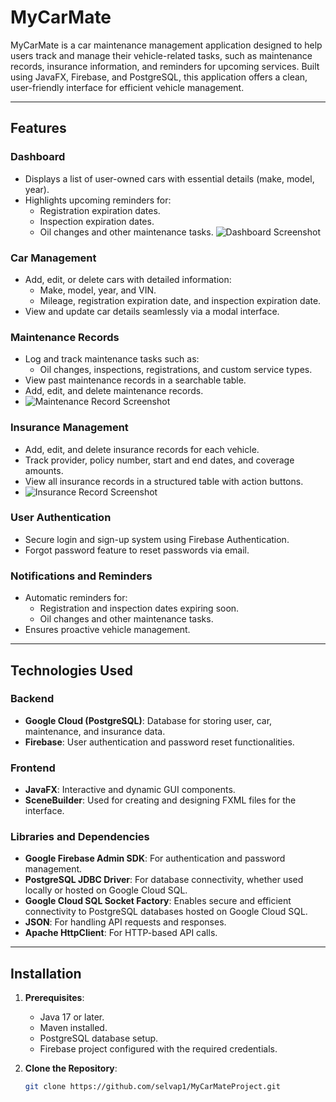 # MyCarMate

MyCarMate is a car maintenance management application designed to help users track and manage their vehicle-related tasks, such as maintenance records, insurance information, and reminders for upcoming services. Built using JavaFX, Firebase, and PostgreSQL, this application offers a clean, user-friendly interface for efficient vehicle management.

---

## Features

### Dashboard
- Displays a list of user-owned cars with essential details (make, model, year).
- Highlights upcoming reminders for:
    - Registration expiration dates.
    - Inspection expiration dates.
    - Oil changes and other maintenance tasks.
      ![Dashboard Screenshot](https://github.com/antho/MyCarMateProject/blob/main/screenshots/DashboardScreenshot.png)


### Car Management
- Add, edit, or delete cars with detailed information:
    - Make, model, year, and VIN.
    - Mileage, registration expiration date, and inspection expiration date.
- View and update car details seamlessly via a modal interface.

### Maintenance Records
- Log and track maintenance tasks such as:
    - Oil changes, inspections, registrations, and custom service types.
- View past maintenance records in a searchable table.
- Add, edit, and delete maintenance records.
- ![Maintenance Record Screenshot](screenshots/MaintenanceScreenshot.png)

### Insurance Management
- Add, edit, and delete insurance records for each vehicle.
- Track provider, policy number, start and end dates, and coverage amounts.
- View all insurance records in a structured table with action buttons.
- ![Insurance Record Screenshot](screenshots/InsuranceScreenshot.png)

### User Authentication
- Secure login and sign-up system using Firebase Authentication.
- Forgot password feature to reset passwords via email.

### Notifications and Reminders
- Automatic reminders for:
    - Registration and inspection dates expiring soon.
    - Oil changes and other maintenance tasks.
- Ensures proactive vehicle management.

---

## Technologies Used

### Backend
- **Google Cloud (PostgreSQL)**: Database for storing user, car, maintenance, and insurance data.
- **Firebase**: User authentication and password reset functionalities.

### Frontend
- **JavaFX**: Interactive and dynamic GUI components.
- **SceneBuilder**: Used for creating and designing FXML files for the interface.

### Libraries and Dependencies
- **Google Firebase Admin SDK**: For authentication and password management.
- **PostgreSQL JDBC Driver**: For database connectivity, whether used locally or hosted on Google Cloud SQL.
- **Google Cloud SQL Socket Factory**: Enables secure and efficient connectivity to PostgreSQL databases hosted on Google Cloud SQL.
- **JSON**: For handling API requests and responses.
- **Apache HttpClient**: For HTTP-based API calls.

---

## Installation

1. **Prerequisites**:
    - Java 17 or later.
    - Maven installed.
    - PostgreSQL database setup.
    - Firebase project configured with the required credentials.

2. **Clone the Repository**:
   ```bash
   git clone https://github.com/selvap1/MyCarMateProject.git
